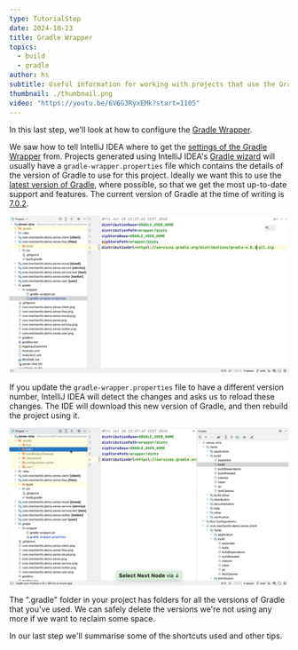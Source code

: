 ```yaml
---
type: TutorialStep
date: 2024-10-23
title: Gradle Wrapper
topics:
  - build
  - gradle
author: hs
subtitle: Useful information for working with projects that use the Gradle Wrapper.
thumbnail: ./thumbnail.png
video: "https://youtu.be/6V6G3RyxEMk?start=1105"
---
```


In this last step, we'll look at how to configure the [Gradle Wrapper](https://docs.gradle.org/current/userguide/gradle_wrapper.html).

We saw how to tell IntelliJ IDEA where to get the [settings of the Gradle Wrapper](https://www.jetbrains.com/help/idea/gradle-settings.html) from. Projects generated using IntelliJ IDEA's [Gradle wizard](https://www.jetbrains.com/help/idea/gradle.html#project_create_gradle) will usually have a `gradle-wrapper.properties` file which contains the details of the version of Gradle to use for this project. Ideally we want this to use the [latest version of Gradle](https://gradle.org/releases/), where possible, so that we get the most up-to-date support and features. The current version of Gradle at the time of writing is [7.0.2](https://docs.gradle.org/7.0.2/release-notes.html).

![Gradle Wrapper properties file](./gradle-wrapper-file.png)

If you update the `gradle-wrapper.properties` file to have a different version number, IntelliJ IDEA will detect the changes and asks us to reload these changes. The IDE will download this new version of Gradle, and then rebuild the project using it.

![Gradle versions](./gradle-versions.png)

The ".gradle" folder in your project has folders for all the versions of Gradle that you've used. We can safely delete the versions we're not using any more if we want to reclaim some space.

In our last step we'll summarise some of the shortcuts used and other tips.

